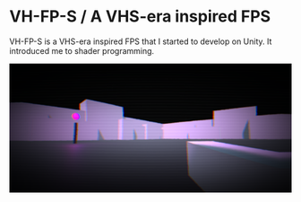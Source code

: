 # VH-FP-S / A VHS-era inspired FPS

VH-FP-S is a VHS-era inspired FPS that I started to develop on Unity. It introduced me to shader programming.

![VH-FP-S Screen](Resources/presentation.png)
